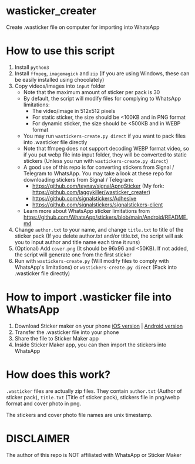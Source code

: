 # wasticker_creater
Create .wasticker file on computer for importing into WhatsApp

# How to use this script
1. Install `python3`
2. Install `ffmpeg`, `imagemagick` and `zip` (If you are using Windows, these can be easily installed using chocolately)
3. Copy videos/images into `input` folder
    - Note that the maximum amount of sticker per pack is 30
    - By default, the script will modify files for complying to WhatsApp limitations:
        - The video/image in 512x512 pixels
        - For static sticker, the size should be <100KB and in PNG format
        - For dynamic sticker, the size should be <500KB and in WEBP format
    - You may run `wastickers-create.py direct` if you want to pack files into .wasticker file directly
    - Note that ffmpeg does not support decoding WEBP format video, so if you put webp file into input folder, they will be converted to static stickers (Unless you run with `wastickers-create.py direct`)
    - A good use of this repo is for converting stickers from Signal / Telegram to WhatsApp. You may take a look at these repo for downloading stickers from Signal / Telegram:
        - https://github.com/teynav/signalApngSticker (My fork: https://github.com/laggykiller/wasticker_creater)
        - https://github.com/signalstickers/Adhesive
        - https://github.com/signalstickers/signalstickers-client
    - Learn more about WhatsApp sticker limitations from https://github.com/WhatsApp/stickers/blob/main/Android/README.md
3. Change `author.txt` to your name, and change `title.txt` to title of the sticker pack (If you delete author.txt and/or title.txt, the script will ask you to input author and title name each time it runs)
5. (Optional) Add `cover.png` (It should be 96x96 and <50KB). If not added, the script will generate one from the first sticker
6. Run with `wastickers-create.py` (Will modify files to comply with WhatsApp's limitations) or `wastickers-create.py direct` (Pack into .wasticker file directly)

# How to import .wasticker file into WhatsApp
1. Download Sticker maker on your phone [iOS version](https://apps.apple.com/us/app/sticker-maker-studio/id1443326857) | [Android version](https://play.google.com/store/apps/details?id=com.marsvard.stickermakerforwhatsapp)
2. Transfer the .wasticker file into your phone
3. Share the file to Sticker Maker app
4. Inside Sticker Maker app, you can then import the stickers into WhatsApp

# How does this work?
`.wasticker` files are actually zip files. They contain `author.txt` (Author of sticker pack), `title.txt` (Title of sticker pack), stickers file in png/webp format and cover photo in png.

The stickers and cover photo file names are unix timestamp.

# DISCLAIMER
The author of this repo is NOT affiliated with WhatsApp or Sticker Maker
